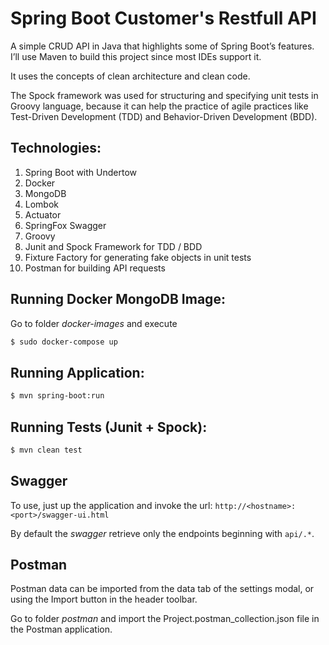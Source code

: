# Spring Boot Customer's Restfull API
A simple CRUD API in Java that highlights some of Spring Boot’s features. I’ll use Maven to build this project since most IDEs support it.

It uses the concepts of clean architecture and clean code.

The Spock framework was used for structuring and specifying unit tests in Groovy language, because it can help the practice of agile practices like Test-Driven Development (TDD) and Behavior-Driven Development (BDD). 

## Technologies:
  1. Spring Boot with Undertow
  2. Docker
  3. MongoDB
  4. Lombok
  5. Actuator
  6. SpringFox Swagger
  7. Groovy
  8. Junit and Spock Framework for TDD / BDD
  9. Fixture Factory for generating fake objects in unit tests
 10. Postman for building API requests

## Running Docker MongoDB Image:
Go to folder *docker-images* and execute
```sh
$ sudo docker-compose up
```

## Running Application:
```sh
$ mvn spring-boot:run
```

## Running Tests (Junit + Spock):
```sh
$ mvn clean test
```

## Swagger
To use, just up the application and invoke the url: `http://<hostname>:<port>/swagger-ui.html`

By default the *swagger* retrieve only the endpoints beginning with `api/.*`.

## Postman
Postman data can be imported from the data tab of the settings modal, or using the Import button in the header toolbar.

Go to folder *postman* and import the Project.postman_collection.json file in the Postman application.
